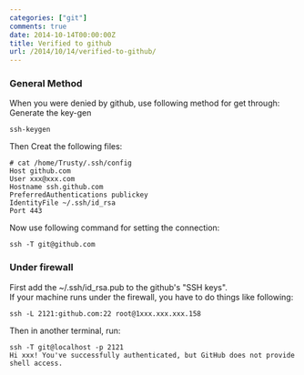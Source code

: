 ```yaml
---
categories: ["git"]
comments: true
date: 2014-10-14T00:00:00Z
title: Verified to github
url: /2014/10/14/verified-to-github/
---
```


### General Method
When you were denied by github, use following method for get through:    
Generate the key-gen

```
ssh-keygen

```
Then Creat the following files:    

```
# cat /home/Trusty/.ssh/config
Host github.com
User xxx@xxx.com
Hostname ssh.github.com
PreferredAuthentications publickey
IdentityFile ~/.ssh/id_rsa
Port 443

```
Now use following command for setting the connection:    

```
ssh -T git@github.com

```
### Under firewall
First add the ~/.ssh/id_rsa.pub to the github's "SSH keys".     
If your machine runs under the firewall, you have to do things like following:     

```
ssh -L 2121:github.com:22 root@1xxx.xxx.xxx.158

```
Then in another terminal, run:   

```
ssh -T git@localhost -p 2121
Hi xxx! You've successfully authenticated, but GitHub does not provide shell access.

```

